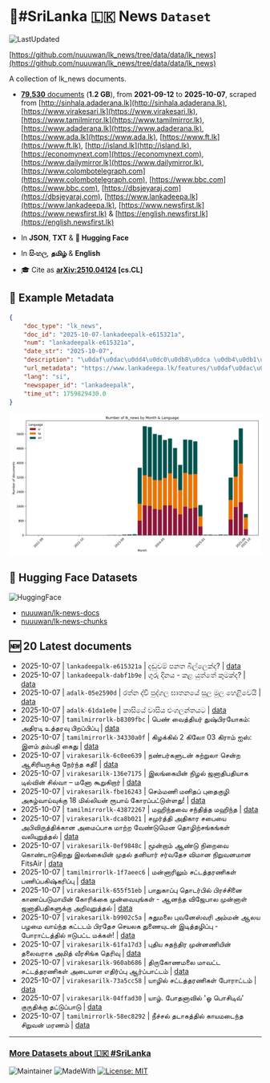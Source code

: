 # 📄#SriLanka 🇱🇰 News `Dataset`

![LastUpdated](https://img.shields.io/badge/last_updated-2025--10--07_15:15:39-green)

[https://github.com/nuuuwan/lk_news/tree/data/data/lk_news](https://github.com/nuuuwan/lk_news/tree/data/data/lk_news)

A collection of lk_news documents.

- [**79,530** documents](https://github.com/nuuuwan/lk_news/tree/data/data/lk_news) (**1.2 GB**), from **2021-09-12** to **2025-10-07**, scraped from [http://sinhala.adaderana.lk](http://sinhala.adaderana.lk), [https://www.virakesari.lk](https://www.virakesari.lk), [https://www.tamilmirror.lk](https://www.tamilmirror.lk), [https://www.adaderana.lk](https://www.adaderana.lk), [https://www.ada.lk](https://www.ada.lk), [https://www.ft.lk](https://www.ft.lk), [http://island.lk](http://island.lk), [https://economynext.com](https://economynext.com), [https://www.dailymirror.lk](https://www.dailymirror.lk), [https://www.colombotelegraph.com](https://www.colombotelegraph.com), [https://www.bbc.com](https://www.bbc.com), [https://dbsjeyaraj.com](https://dbsjeyaraj.com), [https://www.lankadeepa.lk](https://www.lankadeepa.lk), [https://www.newsfirst.lk](https://www.newsfirst.lk) & [https://english.newsfirst.lk](https://english.newsfirst.lk)

- In **JSON**, **TXT** & **🤗 Hugging Face**

- In **සිංහල**, **தமிழ்** & **English**

- 🎓 Cite as **[arXiv:2510.04124](https://arxiv.org/abs/2510.04124) [cs.CL]**

## 📝 Example Metadata

```json
{
    "doc_type": "lk_news",
    "doc_id": "2025-10-07-lankadeepalk-e615321a",
    "num": "lankadeepalk-e615321a",
    "date_str": "2025-10-07",
    "description": "\u0daf\u0dac\u0dd4\u0dc0\u0db8\u0dca \u0db4\u0db1\u0dad \u0db6\u0dd2\u0dbd\u0dca\u0dbd\u0dd9\u0d9a\u0dca\u0daf?",
    "url_metadata": "https://www.lankadeepa.lk/features/\u0daf\u0dac\u0dc0\u0db8-\u0db4\u0db1\u0dad-\u0db6\u0dbd\u0dbd\u0d9a\u0daf/2-680858",
    "lang": "si",
    "newspaper_id": "lankadeepalk",
    "time_ut": 1759829430.0
}
```

![Chart](https://raw.githubusercontent.com/nuuuwan/lk_news/refs/heads/data/data/lk_news/docs_by_month_and_lang.png)

## 🤗 Hugging Face Datasets

![HuggingFace](https://img.shields.io/badge/-HuggingFace-FDEE21?style=for-the-badge&logo=HuggingFace)

- [nuuuwan/lk-news-docs](https://huggingface.co/datasets/nuuuwan/lk-news-docs)
- [nuuuwan/lk-news-chunks](https://huggingface.co/datasets/nuuuwan/lk-news-chunks)

## 🆕 20 Latest documents

- 2025-10-07 | `lankadeepalk-e615321a` | දඬුවම් පනත බිල්ලෙක්ද? | [data](https://github.com/nuuuwan/lk_news/tree/data/data/lk_news/2020s/2025/2025-10-07-lankadeepalk-e615321a)
- 2025-10-07 | `lankadeepalk-dabf1b9e` | ගුරු දිනය - කළ යුත්තේ කුමක්ද? | [data](https://github.com/nuuuwan/lk_news/tree/data/data/lk_news/2020s/2025/2025-10-07-lankadeepalk-dabf1b9e)
- 2025-10-07 | `adalk-05e2590d` | රත්න ද්වි පුද්ගල ඝාතනයේ සුල මුල හෙළිවෙයි | [data](https://github.com/nuuuwan/lk_news/tree/data/data/lk_news/2020s/2025/2025-10-07-adalk-05e2590d)
- 2025-10-07 | `adalk-61da1e0e` | කාසියේ වාසිය එංගලන්තයට | [data](https://github.com/nuuuwan/lk_news/tree/data/data/lk_news/2020s/2025/2025-10-07-adalk-61da1e0e)
- 2025-10-07 | `tamilmirrorlk-b8309fbc` | பெண் வைத்தியர் துஷ்பிரயோகம்: அதிரடி உத்தரவு பிறப்பிப்பு | [data](https://github.com/nuuuwan/lk_news/tree/data/data/lk_news/2020s/2025/2025-10-07-tamilmirrorlk-b8309fbc)
- 2025-10-07 | `tamilmirrorlk-34330a0f` | கிழக்கில் 2 கிலோ 03  கிராம் ஐஸ்: இளம் தம்பதி  கைது | [data](https://github.com/nuuuwan/lk_news/tree/data/data/lk_news/2020s/2025/2025-10-07-tamilmirrorlk-34330a0f)
- 2025-10-07 | `virakesarilk-6c0ee639` | நண்பர்களுடன் சுற்றுலா சென்ற ஆசிரியருக்கு நேர்ந்த கதி! | [data](https://github.com/nuuuwan/lk_news/tree/data/data/lk_news/2020s/2025/2025-10-07-virakesarilk-6c0ee639)
- 2025-10-07 | `virakesarilk-136e7175` | இலங்கையின் நிழல் ஜனாதிபதியாக டில்வின் சில்வா – மனோ கூறுகிறார் | [data](https://github.com/nuuuwan/lk_news/tree/data/data/lk_news/2020s/2025/2025-10-07-virakesarilk-136e7175)
- 2025-10-07 | `virakesarilk-fbe16243` | செம்மணி மனிதப் புதைகுழி அகழ்வாய்வுக்கு 18 மில்லியன் ரூபாய் கோரப்பட்டுள்ளது! | [data](https://github.com/nuuuwan/lk_news/tree/data/data/lk_news/2020s/2025/2025-10-07-virakesarilk-fbe16243)
- 2025-10-07 | `tamilmirrorlk-43872267` | மஹிந்தவை சந்தித்த மஹிந்த | [data](https://github.com/nuuuwan/lk_news/tree/data/data/lk_news/2020s/2025/2025-10-07-tamilmirrorlk-43872267)
- 2025-10-07 | `virakesarilk-dca8b021` | சமுர்த்தி  அதிகார சபையை அபிவிருத்திக்கான அமைப்பாக மாற்ற வேண்டுமென தொழிற்சங்கங்கள் வலியுறுத்தல் | [data](https://github.com/nuuuwan/lk_news/tree/data/data/lk_news/2020s/2025/2025-10-07-virakesarilk-dca8b021)
- 2025-10-07 | `virakesarilk-0ef9848c` | மூன்றாம் ஆண்டு நிறைவை கொண்டாடுகிறது இலங்கையின் முதல் தனியார் சர்வதேச விமான நிறுவனமான FitsAir | [data](https://github.com/nuuuwan/lk_news/tree/data/data/lk_news/2020s/2025/2025-10-07-virakesarilk-0ef9848c)
- 2025-10-07 | `tamilmirrorlk-1f7aeec6` | மன்னாரிலும் சட்டத்தரணிகள் பணிப்பகிஷ்கரிப்பு | [data](https://github.com/nuuuwan/lk_news/tree/data/data/lk_news/2020s/2025/2025-10-07-tamilmirrorlk-1f7aeec6)
- 2025-10-07 | `virakesarilk-655f51eb` | பாதுகாப்பு தொடர்பில் பிரச்சினை காணப்படுமாயின் கோரிக்கை முன்வையுங்கள் - ஆனந்த விஜேபால முன்னாள் ஜனாதிபதிகளுக்கு அறிவுறுத்தல் | [data](https://github.com/nuuuwan/lk_news/tree/data/data/lk_news/2020s/2025/2025-10-07-virakesarilk-655f51eb)
- 2025-10-07 | `virakesarilk-b9902c5a` | சுதுமலை புவனேஸ்வரி அம்மன் ஆலய பழமை வாய்ந்த கட்டடம் பிரதேச செயலக துணையுடன் இடித்தழிப்பு - போராட்டத்தில் ஈடுபட்ட மக்கள்! | [data](https://github.com/nuuuwan/lk_news/tree/data/data/lk_news/2020s/2025/2025-10-07-virakesarilk-b9902c5a)
- 2025-10-07 | `virakesarilk-61fa17d3` | புதிய சுதந்திர முன்னணியின் தலைவராக அமித் வீரசிங்க தெரிவு | [data](https://github.com/nuuuwan/lk_news/tree/data/data/lk_news/2020s/2025/2025-10-07-virakesarilk-61fa17d3)
- 2025-10-07 | `virakesarilk-960ab686` | திருகோணமலை மாவட்ட சட்டத்தரணிகள் அடையாள எதிர்ப்பு ஆர்ப்பாட்டம் | [data](https://github.com/nuuuwan/lk_news/tree/data/data/lk_news/2020s/2025/2025-10-07-virakesarilk-960ab686)
- 2025-10-07 | `virakesarilk-73a5cc58` | யாழில் சட்டத்தரணிகள் போராட்டம் | [data](https://github.com/nuuuwan/lk_news/tree/data/data/lk_news/2020s/2025/2025-10-07-virakesarilk-73a5cc58)
- 2025-10-07 | `virakesarilk-04ffad30` | யாழ். போதனாவில் 'ஓ பொசிடிவ்' குருதிக்கு தட்டுப்பாடு | [data](https://github.com/nuuuwan/lk_news/tree/data/data/lk_news/2020s/2025/2025-10-07-virakesarilk-04ffad30)
- 2025-10-07 | `tamilmirrorlk-58ec8292` | நீச்சல் தடாகத்தில் காயமடைந்த சிறுவன் மரணம் | [data](https://github.com/nuuuwan/lk_news/tree/data/data/lk_news/2020s/2025/2025-10-07-tamilmirrorlk-58ec8292)

---

### [More Datasets about 🇱🇰 #SriLanka](https://github.com/nuuuwan/lk_datasets)

![Maintainer](https://img.shields.io/badge/maintainer-nuuuwan-red)
![MadeWith](https://img.shields.io/badge/made_with-python-blue)
[![License: MIT](https://img.shields.io/badge/License-MIT-yellow.svg)](https://opensource.org/licenses/MIT)
